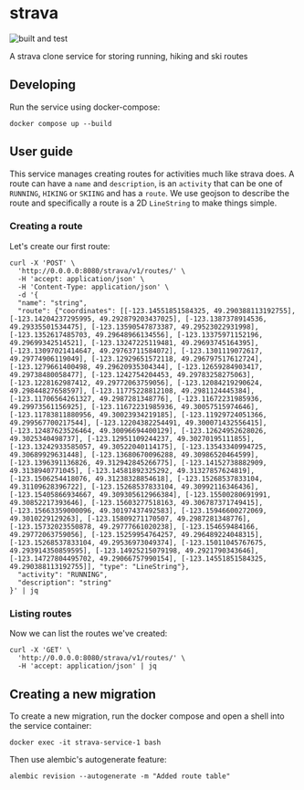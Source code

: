 # strava

![built and test](https://github.com/github/docs/actions/workflows/build_and_test.yml/badge.svg)

A strava clone service for storing running, hiking and ski routes

## Developing

Run the service using docker-compose:

```shell
docker compose up --build
```

## User guide

This service manages creating routes for activities much like strava does. A route can have a `name` and `description`, is an `activity` that can be one of `RUNNING`, `HIKING` or `SKIING` and has a `route`. We use geojson to describe the route and specifically a route is a 2D `LineString` to make things simple. 

### Creating a route

Let's create our first route:

```shell
curl -X 'POST' \
  'http://0.0.0.0:8080/strava/v1/routes/' \
  -H 'accept: application/json' \
  -H 'Content-Type: application/json' \
  -d '{
  "name": "string",
  "route": {"coordinates": [[-123.14551851584325, 49.290388113192755], [-123.14204237295995, 49.292879203437025], [-123.1387378914536, 49.29335501534475], [-123.13590547873387, 49.29523022931998], [-123.1352617485703, 49.29648966134556], [-123.13375971152196, 49.29699342514521], [-123.13247225119481, 49.29693745164395], [-123.13097021414647, 49.29763711584072], [-123.1301119072617, 49.29774906119049], [-123.12929651572118, 49.296797517612724], [-123.1279661400498, 49.29620935304344], [-123.12659284903417, 49.29738480058477], [-123.1242754204453, 49.29783258275063], [-123.1228162987412, 49.29772063759056], [-123.12084219290624, 49.29844827658597], [-123.11775228812108, 49.2981124445384], [-123.11706564261327, 49.2987281348776], [-123.11672231985936, 49.29973561156925], [-123.11672231985936, 49.30057515974646], [-123.11783811880956, 49.30023934219185], [-123.11929724051366, 49.299567700217544], [-123.12204382254491, 49.300071432556415], [-123.12487623526464, 49.30096694400129], [-123.12624952628026, 49.3025340498737], [-123.12951109244237, 49.30270195111855], [-123.13242933585057, 49.30522040114175], [-123.13543340994725, 49.30689929631448], [-123.13680670096288, 49.30986520464599], [-123.1396391136826, 49.312942845266775], [-123.14152738882909, 49.3138940771045], [-123.14581892325292, 49.31327857624819], [-123.1506254418076, 49.31238328854618], [-123.15268537833104, 49.31109628396722], [-123.15268537833104, 49.30992116346436], [-123.15405866934667, 49.309305612966384], [-123.15500280691991, 49.30852217393646], [-123.15603277518163, 49.306787371749415], [-123.15663359000096, 49.30197437492583], [-123.15946600272069, 49.3010229129263], [-123.15809271170507, 49.2987281348776], [-123.15732023550878, 49.29777661020238], [-123.154659484166, 49.29772063759056], [-123.15259954764257, 49.296489224048315], [-123.15268537833104, 49.29536973049374], [-123.15011045767675, 49.293914350859595], [-123.14925215079198, 49.2921790343646], [-123.14727804495702, 49.29066757990154], [-123.14551851584325, 49.290388113192755]], "type": "LineString"},
  "activity": "RUNNING",
  "description": "string"
}' | jq
```

### Listing routes

Now we can list the routes we've created:

```shell
curl -X 'GET' \
  'http://0.0.0.0:8080/strava/v1/routes/' \
  -H 'accept: application/json' | jq
```

## Creating a new migration

To create a new migration, run the docker compose and open a shell into the service container:

```shell
docker exec -it strava-service-1 bash
```

Then use alembic's autogenerate feature:

```shell
alembic revision --autogenerate -m "Added route table"
```
